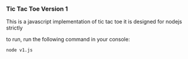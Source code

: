 ### Tic Tac Toe Version 1

This is a javascript implementation of tic tac toe
it is designed for nodejs strictly

to run, run the following command in your console:

`node v1.js`
